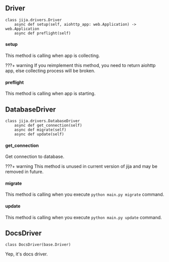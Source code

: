 ## Driver
    class jija.drivers.Driver
        async def setup(self, aiohttp_app: web.Application) -> web.Application
        async def preflight(self)

#### setup
This method is calling when app is collecting.

???+ warning
    If you reimplement this method, you need to return aiohttp app, else collecting process will be broken.

#### preflight
This method is calling when app is starting.

## DatabaseDriver
    class jija.drivers.DatabaseDriver
        async def get_connection(self)
        async def migrate(self)
        async def update(self)

#### get_connection
Get connection to database.

???+ warning
    This method is unused in current version of jija and may be removed in future.

#### migrate
This method is calling when you execute `python main.py migrate` command.

#### update
This method is calling when you execute `python main.py update` command.


## DocsDriver
    class DocsDriver(base.Driver)

Yep, it's docs driver.
